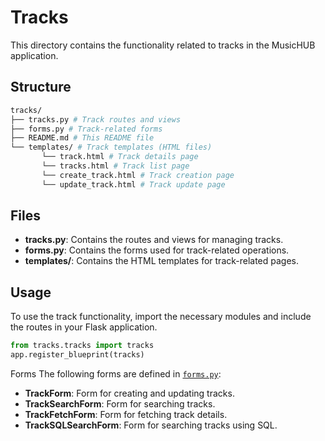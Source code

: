 # Tracks
This directory contains the functionality related to tracks in the MusicHUB application.

## Structure
```bash
tracks/
├── tracks.py # Track routes and views
├── forms.py # Track-related forms
├── README.md # This README file
└── templates/ # Track templates (HTML files)
       └── track.html # Track details page
       └── tracks.html # Track list page
       └── create_track.html # Track creation page
       └── update_track.html # Track update page
```

## Files

- **tracks.py**: Contains the routes and views for managing tracks.
- **forms.py**: Contains the forms used for track-related operations.
- **templates/**: Contains the HTML templates for track-related pages.

## Usage

To use the track functionality, import the necessary modules and include the routes in your Flask application.

```python
from tracks.tracks import tracks
app.register_blueprint(tracks)
```

Forms
The following forms are defined in [`forms.py`](command:_github.copilot.openRelativePath?%5B%7B%22scheme%22%3A%22file%22%2C%22authority%22%3A%22%22%2C%22path%22%3A%22%2Ftracks%2Fforms.py%22%2C%22query%22%3A%22%22%2C%22fragment%22%3A%22%22%7D%5D "tracks/forms.py"):

- **TrackForm**: Form for creating and updating tracks.
- **TrackSearchForm**: Form for searching tracks.
- **TrackFetchForm**: Form for fetching track details.
- **TrackSQLSearchForm**: Form for searching tracks using SQL.
